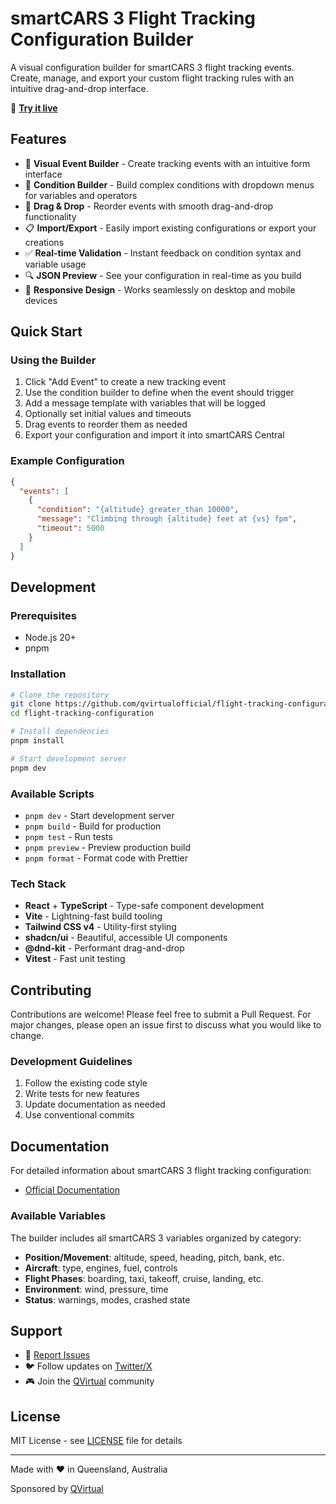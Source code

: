 # smartCARS 3 Flight Tracking Configuration Builder

A visual configuration builder for smartCARS 3 flight tracking events. Create, manage, and export your custom flight tracking rules with an intuitive drag-and-drop interface.

🚀 **[Try it live](https://qvirtualofficial.github.io/flight-tracking-configuration/)**

## Features

- 🎯 **Visual Event Builder** - Create tracking events with an intuitive form interface
- 🔧 **Condition Builder** - Build complex conditions with dropdown menus for variables and operators
- 🎨 **Drag & Drop** - Reorder events with smooth drag-and-drop functionality
- 📋 **Import/Export** - Easily import existing configurations or export your creations
- ✅ **Real-time Validation** - Instant feedback on condition syntax and variable usage
- 🔍 **JSON Preview** - See your configuration in real-time as you build
- 📱 **Responsive Design** - Works seamlessly on desktop and mobile devices

## Quick Start

### Using the Builder

1. Click "Add Event" to create a new tracking event
2. Use the condition builder to define when the event should trigger
3. Add a message template with variables that will be logged
4. Optionally set initial values and timeouts
5. Drag events to reorder them as needed
6. Export your configuration and import it into smartCARS Central

### Example Configuration

```json
{
  "events": [
    {
      "condition": "{altitude} greater_than 10000",
      "message": "Climbing through {altitude} feet at {vs} fpm",
      "timeout": 5000
    }
  ]
}
```

## Development

### Prerequisites

- Node.js 20+
- pnpm

### Installation

```bash
# Clone the repository
git clone https://github.com/qvirtualofficial/flight-tracking-configuration.git
cd flight-tracking-configuration

# Install dependencies
pnpm install

# Start development server
pnpm dev
```

### Available Scripts

- `pnpm dev` - Start development server
- `pnpm build` - Build for production
- `pnpm test` - Run tests
- `pnpm preview` - Preview production build
- `pnpm format` - Format code with Prettier

### Tech Stack

- **React** + **TypeScript** - Type-safe component development
- **Vite** - Lightning-fast build tooling
- **Tailwind CSS v4** - Utility-first styling
- **shadcn/ui** - Beautiful, accessible UI components
- **@dnd-kit** - Performant drag-and-drop
- **Vitest** - Fast unit testing

## Contributing

Contributions are welcome! Please feel free to submit a Pull Request. For major changes, please open an issue first to discuss what you would like to change.

### Development Guidelines

1. Follow the existing code style
2. Write tests for new features
3. Update documentation as needed
4. Use conventional commits

## Documentation

For detailed information about smartCARS 3 flight tracking configuration:

- [Official Documentation](https://docs.tfdidesign.com/en/smartcars3/flight-tracking-customization)

### Available Variables

The builder includes all smartCARS 3 variables organized by category:

- **Position/Movement**: altitude, speed, heading, pitch, bank, etc.
- **Aircraft**: type, engines, fuel, controls
- **Flight Phases**: boarding, taxi, takeoff, cruise, landing, etc.
- **Environment**: wind, pressure, time
- **Status**: warnings, modes, crashed state

## Support

- 🐛 [Report Issues](https://github.com/qvirtualofficial/flight-tracking-configuration/issues)
- 🐦 Follow updates on [Twitter/X](https://x.com/xi2066)
- 🎮 Join the [QVirtual](https://qvirtual.com.au) community

## License

MIT License - see [LICENSE](LICENSE) file for details

---

Made with ❤️ in Queensland, Australia

Sponsored by [QVirtual](https://qvirtual.com.au)
